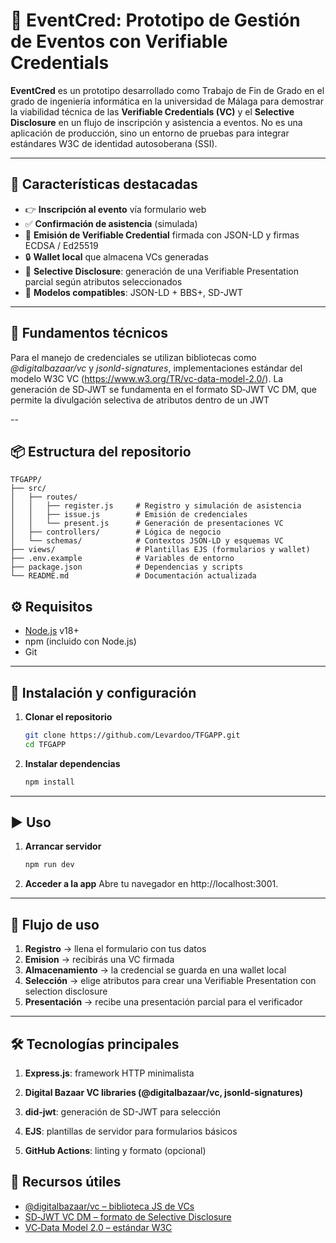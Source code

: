 # 📘 EventCred: Prototipo de Gestión de Eventos con Verifiable Credentials

**EventCred** es un prototipo desarrollado como Trabajo de Fin de Grado en el grado de ingeniería informática en la universidad de Málaga para demostrar la viabilidad técnica de las **Verifiable Credentials (VC)** y el **Selective Disclosure** en un flujo de inscripción y asistencia a eventos. No es una aplicación de producción, sino un entorno de pruebas para integrar estándares W3C de identidad autosoberana (SSI).

---

## 🚀 Características destacadas

- 👉 **Inscripción al evento** vía formulario web  
- ✅ **Confirmación de asistencia** (simulada)  
- 🔏 **Emisión de Verifiable Credential** firmada con JSON-LD y firmas ECDSA / Ed25519  
- 🔒 **Wallet local** que almacena VCs generadas  
- 🎯 **Selective Disclosure**: generación de una Verifiable Presentation parcial según atributos seleccionados  
- 📜 **Modelos compatibles**: JSON-LD + BBS+, SD-JWT

---
## 🧠 Fundamentos técnicos
Para el manejo de credenciales se utilizan bibliotecas como _@digitalbazaar/vc_ y _jsonld-signatures_,
implementaciones estándar del modelo W3C VC (https://www.w3.org/TR/vc-data-model-2.0/). La generación de SD‑JWT se fundamenta en el formato SD‑JWT VC DM, que permite la divulgación selectiva de atributos dentro de un JWT

--
## 📦 Estructura del repositorio

```
TFGAPP/
├── src/
│   ├── routes/
│   │   ├── register.js     # Registro y simulación de asistencia
│   │   ├── issue.js        # Emisión de credenciales
│   │   └── present.js      # Generación de presentaciones VC
│   ├── controllers/        # Lógica de negocio
│   └── schemas/            # Contextos JSON‑LD y esquemas VC
├── views/                  # Plantillas EJS (formularios y wallet)
├── .env.example            # Variables de entorno
├── package.json            # Dependencias y scripts
└── README.md               # Documentación actualizada

```

## ⚙️ Requisitos

- [Node.js](https://nodejs.org/) v18+  
- npm (incluido con Node.js)  
- Git  

---

## 🔧 Instalación y configuración

1. **Clonar el repositorio**  
   ```bash
   git clone https://github.com/Levardoo/TFGAPP.git
   cd TFGAPP
2. **Instalar dependencias**
   ```bash
   npm install
---
## ▶️ Uso
1. **Arrancar servidor**
   ```bash
   npm run dev
2. **Acceder a la app**
Abre tu navegador en http://localhost:3001.


---
## 🧩 Flujo de uso
1. **Registro** -> llena el formulario con tus datos
2. **Emision** -> recibirás una VC firmada
3. **Almacenamiento** -> la credencial se guarda en una wallet local
4. **Selección**  -> elige atributos para crear una Verifiable Presentation con selection disclosure
5. **Presentación** -> recibe una presentación parcial para el verificador
---

## 🛠️ Tecnologías principales
1. **Express.js**: framework HTTP minimalista

2. **Digital Bazaar VC libraries (@digitalbazaar/vc, jsonld-signatures)**

3. **did-jwt**: generación de SD-JWT para selección

4. **EJS**: plantillas de servidor para formularios básicos

5. **GitHub Actions**: linting y formato (opcional)

## 🔗 Recursos útiles
- [@digitalbazaar/vc – biblioteca JS de VCs](https://enlace.com](https://github.com/digitalbazaar/vc))
- [SD‑JWT VC DM – formato de Selective Disclosure](https://github.com/danielfett/sd-jwt-vc-dm)
- [VC‑Data Model 2.0 – estándar W3C](https://www.w3.org/TR/vc-data-model-2.0/)



